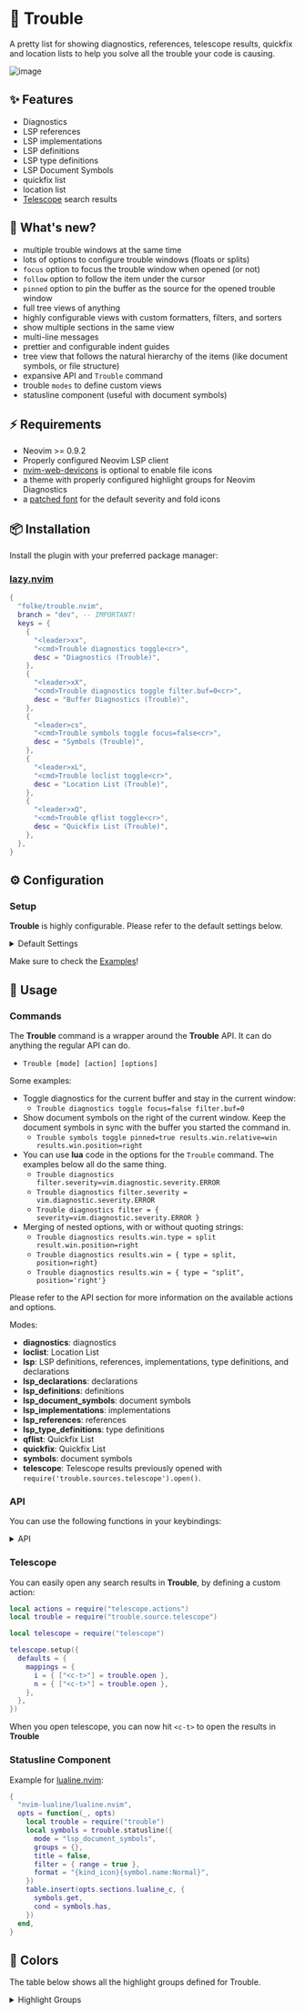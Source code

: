 # 🚦 Trouble

A pretty list for showing diagnostics, references, telescope results, quickfix and location lists to help you solve all the trouble your code is causing.

![image](https://github.com/folke/trouble.nvim/assets/292349/dd04ebdb-e964-4cfe-a9b1-f694084ca54a)

## ✨ Features

- Diagnostics
- LSP references
- LSP implementations
- LSP definitions
- LSP type definitions
- LSP Document Symbols
- quickfix list
- location list
- [Telescope](https://github.com/nvim-telescope/telescope.nvim) search results

## 📰 What's new?

- multiple trouble windows at the same time
- lots of options to configure trouble windows (floats or splits)
- `focus` option to focus the trouble window when opened (or not)
- `follow` option to follow the item under the cursor
- `pinned` option to pin the buffer as the source for the opened trouble window
- full tree views of anything
- highly configurable views with custom formatters, filters, and sorters
- show multiple sections in the same view
- multi-line messages
- prettier and configurable indent guides
- tree view that follows the natural hierarchy of the items (like document symbols, or file structure)
- expansive API and `Trouble` command
- trouble `modes` to define custom views
- statusline component (useful with document symbols)

## ⚡️ Requirements

- Neovim >= 0.9.2
- Properly configured Neovim LSP client
- [nvim-web-devicons](https://github.com/nvim-tree/nvim-web-devicons) is optional to enable file icons
- a theme with properly configured highlight groups for Neovim Diagnostics
- a [patched font](https://www.nerdfonts.com/) for the default severity and fold icons

## 📦 Installation

Install the plugin with your preferred package manager:

### [lazy.nvim](https://github.com/folke/lazy.nvim)

```lua
{
  "folke/trouble.nvim",
  branch = "dev", -- IMPORTANT!
  keys = {
    {
      "<leader>xx",
      "<cmd>Trouble diagnostics toggle<cr>",
      desc = "Diagnostics (Trouble)",
    },
    {
      "<leader>xX",
      "<cmd>Trouble diagnostics toggle filter.buf=0<cr>",
      desc = "Buffer Diagnostics (Trouble)",
    },
    {
      "<leader>cs",
      "<cmd>Trouble symbols toggle focus=false<cr>",
      desc = "Symbols (Trouble)",
    },
    {
      "<leader>xL",
      "<cmd>Trouble loclist toggle<cr>",
      desc = "Location List (Trouble)",
    },
    {
      "<leader>xQ",
      "<cmd>Trouble qflist toggle<cr>",
      desc = "Quickfix List (Trouble)",
    },
  },
}
```

## ⚙️ Configuration

### Setup

**Trouble** is highly configurable. Please refer to the default settings below.

<details><summary>Default Settings</summary>

<!-- config:start -->

```lua
---@class trouble.Mode: trouble.Config,trouble.Section.spec
---@field desc? string
---@field sections? string[]

---@class trouble.Config
---@field mode? string
---@field config? fun(opts:trouble.Config)
---@field formatters? table<string,trouble.Formatter> custom formatters
---@field filters? table<string, trouble.FilterFn> custom filters
---@field sorters? table<string, trouble.SorterFn> custom sorters
local defaults = {
  pinned = false, -- When pinned, the opened trouble window will be bound to the current buffer
  focus = false, -- Focus the window when opened
  follow = true, -- Follow the current item
  results = {
    ---@type trouble.Window.opts
    win = {}, -- window options for the results window. Can be a split or a floating window.
    indent_guides = true, -- show indent guides
    multiline = true, -- render multi-line messages
    max_items = 200, -- limit number of items that can be displayed per section
    auto_open = false, -- auto open when there are items
    auto_close = false, -- auto close when there are no items
    auto_refresh = true, -- auto refresh when open
  },
  preview = {
    -- Window options for the preview window. Can be a split, floating window,
    -- or `main` to show the preview in the main editor window.
    ---@type trouble.Window.opts
    win = { type = "main" },
    auto_open = true, -- automatically open preview when on an item
  },
  -- Throttle/Debounce settings. Should usually not be changed.
  ---@type table<string, number|{ms:number, debounce?:boolean}>
  throttle = {
    refresh = 20, -- fetches new data when needed
    update = 10, -- updates the window
    render = 10, -- renders the window
    follow = 10, -- follows the current item
    preview = { ms = 100, debounce = true }, -- shows the preview for the current item
  },
  -- Key mappings can be set to the name of a builtin action,
  -- or you can define your own custom action.
  ---@type table<string, string|trouble.Action>
  keys = {
    ["?"] = "help",
    r = "refresh",
    R = "toggle_refresh",
    q = "close",
    o = "jump_close",
    ["<esc>"] = "cancel",
    ["<cr>"] = "jump",
    ["<2-leftmouse>"] = "jump",
    ["<c-s>"] = "jump_split",
    ["<c-v>"] = "jump_vsplit",
    -- go down to next item (accepts count)
    -- j = "next",
    ["}"] = "next",
    ["]]"] = "next",
    -- go up to prev item (accepts count)
    -- k = "prev",
    ["{"] = "prev",
    ["[["] = "prev",
    i = "inspect",
    p = "preview",
    P = "toggle_preview",
    zo = "fold_open",
    zO = "fold_open_recursive",
    zc = "fold_close",
    zC = "fold_close_recursive",
    za = "fold_toggle",
    zA = "fold_toggle_recursive",
    zm = "fold_more",
    zM = "fold_close_all",
    zr = "fold_reduce",
    zR = "fold_open_all",
    zx = "fold_update",
    zX = "fold_update_all",
    zn = "fold_disable",
    zN = "fold_enable",
    zi = "fold_toggle_enable",
  },
  ---@type table<string, trouble.Mode>
  modes = {
    symbols = {
      desc = "document symbols",
      mode = "lsp_document_symbols",
      focus = false,
      results = {
        win = { position = "right" },
      },
      filter = {
        -- remove Package since luals uses it for control flow structures
        ["not"] = { ft = "lua", kind = "Package" },
        any = {
          -- all symbol kinds for help / markdown files
          ft = { "help", "markdown" },
          -- default set of symbol kinds
          kind = {
            "Class",
            "Constructor",
            "Enum",
            "Field",
            "Function",
            "Interface",
            "Method",
            "Module",
            "Namespace",
            "Package",
            "Property",
            "Struct",
            "Trait",
          },
        },
      },
    },
  },
  -- stylua: ignore
  icons = {
    ---@type trouble.Indent.symbols
    indent = {
      top           = "│ ",
      middle        = "├╴",
      last          = "└╴",
      -- last          = "-╴",
      -- last       = "╰╴", -- rounded
      fold_open     = " ",
      fold_closed   = " ",
      ws            = "  ",
    },
    folder_closed   = " ",
    folder_open     = " ",
    kinds = {
      Array         = " ",
      Boolean       = "󰨙 ",
      Class         = " ",
      Constant      = "󰏿 ",
      Constructor   = " ",
      Enum          = " ",
      EnumMember    = " ",
      Event         = " ",
      Field         = " ",
      File          = " ",
      Function      = "󰊕 ",
      Interface     = " ",
      Key           = " ",
      Method        = "󰊕 ",
      Module        = " ",
      Namespace     = "󰦮 ",
      Null          = " ",
      Number        = "󰎠 ",
      Object        = " ",
      Operator      = " ",
      Package       = " ",
      Property      = " ",
      String        = " ",
      Struct        = "󰆼 ",
      TypeParameter = " ",
      Variable      = "󰀫 ",
    },
  },
}
```

<!-- config:end -->

</details>

Make sure to check the [Examples](/docs/examples.md)!

## 🚀 Usage

### Commands

The **Trouble** command is a wrapper around the **Trouble** API.
It can do anything the regular API can do.

- `Trouble [mode] [action] [options]`

Some examples:

- Toggle diagnostics for the current buffer and stay in the current window:
  - `Trouble diagnostics toggle focus=false filter.buf=0`
- Show document symbols on the right of the current window.
  Keep the document symbols in sync with the buffer you started the command in.
  - `Trouble symbols toggle pinned=true results.win.relative=win results.win.position=right`
- You can use **lua** code in the options for the `Trouble` command.
  The examples below all do the same thing.
  - `Trouble diagnostics filter.severity=vim.diagnostic.severity.ERROR`
  - `Trouble diagnostics filter.severity = vim.diagnostic.severity.ERROR`
  - `Trouble diagnostics filter = { severity=vim.diagnostic.severity.ERROR }`
- Merging of nested options, with or without quoting strings:
  - `Trouble diagnostics results.win.type = split result.win.position=right`
  - `Trouble diagnostics results.win = { type = split, position=right}`
  - `Trouble diagnostics results.win = { type = "split", position='right'}`

Please refer to the API section for more information on the available actions and options.

Modes:

<!-- modes:start -->

- **diagnostics**: diagnostics
- **loclist**: Location List
- **lsp**: LSP definitions, references, implementations, type definitions, and declarations
- **lsp_declarations**: declarations
- **lsp_definitions**: definitions
- **lsp_document_symbols**: document symbols
- **lsp_implementations**: implementations
- **lsp_references**: references
- **lsp_type_definitions**: type definitions
- **qflist**: Quickfix List
- **quickfix**: Quickfix List
- **symbols**: document symbols
- **telescope**: Telescope results previously opened with `require('trouble.sources.telescope').open()`.

<!-- modes:end -->

### API

You can use the following functions in your keybindings:

<details><summary>API</summary>

<!-- api:start -->

```lua
-- Opens trouble with the given mode.
-- If a view is already open with the same mode,
-- it will be focused unless `opts.focus = false`.
-- When a view is already open and `opts.new = true`,
-- a new view will be created.
---@param opts? trouble.Mode | { new?: boolean } | string
---@return trouble.View
require("trouble").open(opts)

-- Closes the last open view matching the filter.
---@param opts? trouble.Mode|string
---@return trouble.View?
require("trouble").close(opts)

-- Toggle the view with the given mode.
---@param opts? trouble.Mode|string
---@return trouble.View
require("trouble").toggle(opts)

-- Returns true if there is an open view matching the mode.
---@param opts? trouble.Mode|string
require("trouble").is_open(opts)

-- Refresh all open views. Normally this is done automatically,
-- unless you disabled auto refresh.
---@param opts? trouble.Mode|string
require("trouble").refresh(opts)

-- Get all items from the active view for a given mode.
---@param opts? trouble.Mode|string
require("trouble").get_items(opts)

-- Renders a trouble list as a statusline component.
-- Check the docs for examples.
---@param opts? trouble.Mode|string
---@return {get: (fun():string), has: (fun():boolean)}
require("trouble").statusline(opts)

-- Closes the preview and goes to the main window.
-- The Trouble window is not closed.
---@param opts? trouble.Mode | { new? : boolean } | string
---@return trouble.View
require("trouble").cancel(opts)

-- Go to the first item
---@param opts? trouble.Mode | { new? : boolean } | string
---@return trouble.View
require("trouble").first(opts)

-- Focus the trouble window
---@param opts? trouble.Mode | { new? : boolean } | string
---@return trouble.View
require("trouble").focus(opts)

-- Fold close 
---@param opts? trouble.Mode | { new? : boolean } | string
---@return trouble.View
require("trouble").fold_close(opts)

-- fold close all
---@param opts? trouble.Mode | { new? : boolean } | string
---@return trouble.View
require("trouble").fold_close_all(opts)

-- Fold close recursive
---@param opts? trouble.Mode | { new? : boolean } | string
---@return trouble.View
require("trouble").fold_close_recursive(opts)

-- fold disable
---@param opts? trouble.Mode | { new? : boolean } | string
---@return trouble.View
require("trouble").fold_disable(opts)

-- fold enable
---@param opts? trouble.Mode | { new? : boolean } | string
---@return trouble.View
require("trouble").fold_enable(opts)

-- fold more
---@param opts? trouble.Mode | { new? : boolean } | string
---@return trouble.View
require("trouble").fold_more(opts)

-- Fold open 
---@param opts? trouble.Mode | { new? : boolean } | string
---@return trouble.View
require("trouble").fold_open(opts)

-- fold open all
---@param opts? trouble.Mode | { new? : boolean } | string
---@return trouble.View
require("trouble").fold_open_all(opts)

-- Fold open recursive
---@param opts? trouble.Mode | { new? : boolean } | string
---@return trouble.View
require("trouble").fold_open_recursive(opts)

-- fold reduce
---@param opts? trouble.Mode | { new? : boolean } | string
---@return trouble.View
require("trouble").fold_reduce(opts)

-- Fold toggle 
---@param opts? trouble.Mode | { new? : boolean } | string
---@return trouble.View
require("trouble").fold_toggle(opts)

-- fold toggle enable
---@param opts? trouble.Mode | { new? : boolean } | string
---@return trouble.View
require("trouble").fold_toggle_enable(opts)

-- Fold toggle recursive
---@param opts? trouble.Mode | { new? : boolean } | string
---@return trouble.View
require("trouble").fold_toggle_recursive(opts)

-- fold update
---@param opts? trouble.Mode | { new? : boolean } | string
---@return trouble.View
require("trouble").fold_update(opts)

-- fold update all
---@param opts? trouble.Mode | { new? : boolean } | string
---@return trouble.View
require("trouble").fold_update_all(opts)

-- Show the help
---@param opts? trouble.Mode | { new? : boolean } | string
---@return trouble.View
require("trouble").help(opts)

-- Dump the item to the console
---@param opts? trouble.Mode | { new? : boolean } | string
---@return trouble.View
require("trouble").inspect(opts)

-- Jump to the item if on an item, otherwise fold the node
---@param opts? trouble.Mode | { new? : boolean } | string
---@return trouble.View
require("trouble").jump(opts)

-- Jump to the item and close the trouble window
---@param opts? trouble.Mode | { new? : boolean } | string
---@return trouble.View
require("trouble").jump_close(opts)

-- Jump to the item if on an item, otherwise do nothing
---@param opts? trouble.Mode | { new? : boolean } | string
---@return trouble.View
require("trouble").jump_only(opts)

-- Open the item in a split
---@param opts? trouble.Mode | { new? : boolean } | string
---@return trouble.View
require("trouble").jump_split(opts)

-- Open the item in a vsplit
---@param opts? trouble.Mode | { new? : boolean } | string
---@return trouble.View
require("trouble").jump_vsplit(opts)

-- Go to the last item
---@param opts? trouble.Mode | { new? : boolean } | string
---@return trouble.View
require("trouble").last(opts)

-- Go to the next item
---@param opts? trouble.Mode | { new? : boolean } | string
---@return trouble.View
require("trouble").next(opts)

-- Go to the previous item
---@param opts? trouble.Mode | { new? : boolean } | string
---@return trouble.View
require("trouble").prev(opts)

-- Open the preview
---@param opts? trouble.Mode | { new? : boolean } | string
---@return trouble.View
require("trouble").preview(opts)

-- Refresh the trouble source
---@param opts? trouble.Mode | { new? : boolean } | string
---@return trouble.View
require("trouble").refresh(opts)

-- Toggle the preview
---@param opts? trouble.Mode | { new? : boolean } | string
---@return trouble.View
require("trouble").toggle_preview(opts)

-- Toggle the auto refresh
---@param opts? trouble.Mode | { new? : boolean } | string
---@return trouble.View
require("trouble").toggle_refresh(opts)
```

<!-- api:end -->

</details>

### Telescope

You can easily open any search results in **Trouble**, by defining a custom action:

```lua
local actions = require("telescope.actions")
local trouble = require("trouble.source.telescope")

local telescope = require("telescope")

telescope.setup({
  defaults = {
    mappings = {
      i = { ["<c-t>"] = trouble.open },
      n = { ["<c-t>"] = trouble.open },
    },
  },
})
```

When you open telescope, you can now hit `<c-t>` to open the results in **Trouble**

### Statusline Component

Example for [lualine.nvim](https://github.com/nvim-lualine/lualine.nvim):

```lua
{
  "nvim-lualine/lualine.nvim",
  opts = function(_, opts)
    local trouble = require("trouble")
    local symbols = trouble.statusline({
      mode = "lsp_document_symbols",
      groups = {},
      title = false,
      filter = { range = true },
      format = "{kind_icon}{symbol.name:Normal}",
    })
    table.insert(opts.sections.lualine_c, {
      symbols.get,
      cond = symbols.has,
    })
  end,
}
```

## 🎨 Colors

The table below shows all the highlight groups defined for Trouble.

<details><summary>Highlight Groups</summary>

<!-- colors:start -->

| Highlight Group | Default Group | Description |
| --- | --- | --- |
| **TroubleCount** | ***TabLineSel*** |  |
| **TroubleDirectory** | ***Directory*** |  |
| **TroubleFileName** | ***Directory*** |  |
| **TroubleIconArray** | ***@punctuation.bracket*** |  |
| **TroubleIconBoolean** | ***@boolean*** |  |
| **TroubleIconClass** | ***@type*** |  |
| **TroubleIconConstant** | ***@constant*** |  |
| **TroubleIconConstructor** | ***@constructor*** |  |
| **TroubleIconDirectory** | ***Special*** |  |
| **TroubleIconEnum** | ***@lsp.type.enum*** |  |
| **TroubleIconEnumMember** | ***@lsp.type.enumMember*** |  |
| **TroubleIconEvent** | ***Special*** |  |
| **TroubleIconField** | ***@variable.member*** |  |
| **TroubleIconFile** | ***Normal*** |  |
| **TroubleIconFunction** | ***@function*** |  |
| **TroubleIconInterface** | ***@lsp.type.interface*** |  |
| **TroubleIconKey** | ***@lsp.type.keyword*** |  |
| **TroubleIconMethod** | ***@function.method*** |  |
| **TroubleIconModule** | ***@module*** |  |
| **TroubleIconNamespace** | ***@module*** |  |
| **TroubleIconNull** | ***@constant.builtin*** |  |
| **TroubleIconNumber** | ***@number*** |  |
| **TroubleIconObject** | ***@constant*** |  |
| **TroubleIconOperator** | ***@operator*** |  |
| **TroubleIconPackage** | ***@module*** |  |
| **TroubleIconProperty** | ***@property*** |  |
| **TroubleIconString** | ***@string*** |  |
| **TroubleIconStruct** | ***@lsp.type.struct*** |  |
| **TroubleIconTypeParameter** | ***@lsp.type.typeParameter*** |  |
| **TroubleIconVariable** | ***@variable*** |  |
| **TroubleIndent** | ***LineNr*** |  |
| **TroubleIndentFoldClosed** | ***CursorLineNr*** |  |
| **TroubleIndentFoldOpen** | ***TroubleIndent*** |  |
| **TroubleIndentLast** | ***TroubleIndent*** |  |
| **TroubleIndentMiddle** | ***TroubleIndent*** |  |
| **TroubleIndentTop** | ***TroubleIndent*** |  |
| **TroubleIndentWs** | ***TroubleIndent*** |  |
| **TroubleNormal** | ***NormalFloat*** |  |
| **TroublePos** | ***LineNr*** |  |
| **TroublePreview** | ***Visual*** |  |
| **TroubleSource** | ***Comment*** |  |
| **TroubleText** | ***Normal*** |  |

<!-- colors:end -->

</details>
